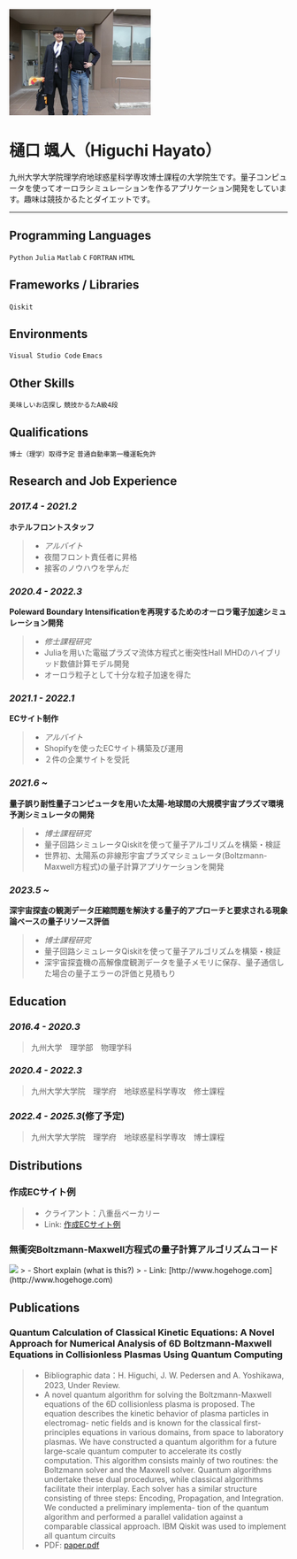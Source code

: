 <img id="thumbnail" src="./resources/IMG_2032_Original.JPG" width="256px" />

# 樋口 颯人（Higuchi Hayato）
九州大学大学院理学府地球惑星科学専攻博士課程の大学院生です。量子コンピュータを使ってオーロラシミュレーションを作るアプリケーション開発をしています。趣味は競技かるたとダイエットです。

***

## Programming Languages
`Python` `Julia` `Matlab` `C` `FORTRAN` `HTML`

## Frameworks / Libraries
`Qiskit`

## Environments
`Visual Studio Code` `Emacs`

## Other Skills
`美味しいお店探し` `競技かるたA級4段`

## Qualifications
`博士（理学）取得予定` `普通自動車第一種運転免許`

## Research and Job Experience
### *2017.4 - 2021.2*
**ホテルフロントスタッフ**
> - *アルバイト*
> - 夜間フロント責任者に昇格
> - 接客のノウハウを学んだ

### *2020.4 - 2022.3*
**Poleward Boundary Intensificationを再現するためのオーロラ電子加速シミュレーション開発**
> - *修士課程研究*
> - Juliaを用いた電磁プラズマ流体方程式と衝突性Hall MHDのハイブリッド数値計算モデル開発
> - オーロラ粒子として十分な粒子加速を得た

### *2021.1 - 2022.1*
**ECサイト制作**
> - *アルバイト*
> - Shopifyを使ったECサイト構築及び運用
> - ２件の企業サイトを受託

### *2021.6 ~*
**量子誤り耐性量子コンピュータを用いた太陽-地球間の大規模宇宙プラズマ環境予測シミュレータの開発**
> - *博士課程研究*
> - 量子回路シミュレータQiskitを使って量子アルゴリズムを構築・検証
> - 世界初、太陽系の非線形宇宙プラズマシミュレータ(Boltzmann-Maxwell方程式)の量子計算アプリケーションを開発

### *2023.5 ~* 
**深宇宙探査の観測データ圧縮問題を解決する量子的アプローチと要求される現象論ベースの量子リソース評価**
> - *博士課程研究*
> - 量子回路シミュレータQiskitを使って量子アルゴリズムを構築・検証
> - 深宇宙探査機の高解像度観測データを量子メモリに保存、量子通信した場合の量子エラーの評価と見積もり

## Education
### *2016.4 - 2020.3*
> 九州大学　理学部　物理学科
### *2020.4 - 2022.3*
> 九州大学大学院　理学府　地球惑星科学専攻　修士課程
### *2022.4 - 2025.3*(修了予定)
> 九州大学大学院　理学府　地球惑星科学専攻　博士課程

## Distributions
### 作成ECサイト例
> - クライアント：八重岳ベーカリー
> - Link: [作成ECサイト例](https://yaedake.com)

### 無衝突Boltzmann-Maxwell方程式の量子計算アルゴリズムコード
<img src="./resources/template/application.png" width="64px">
> - Short explain (what is this?)
> - Link: [http://www.hogehoge.com](http://www.hogehoge.com)

## Publications
### Quantum Calculation of Classical Kinetic Equations: A Novel Approach for Numerical Analysis of 6D Boltzmann-Maxwell Equations in Collisionless Plasmas Using Quantum Computing
> - Bibliographic data：H. Higuchi, J. W. Pedersen and A. Yoshikawa, 2023, Under Review.
> - A novel quantum algorithm for solving the Boltzmann-Maxwell equations of the 6D collisionless plasma is proposed. The equation describes the kinetic behavior of plasma particles in electromag- netic fields and is known for the classical first-principles equations in various domains, from space to laboratory plasmas. We have constructed a quantum algorithm for a future large-scale quantum computer to accelerate its costly computation. This algorithm consists mainly of two routines: the Boltzmann solver and the Maxwell solver. Quantum algorithms undertake these dual procedures, while classical algorithms facilitate their interplay. Each solver has a similar structure consisting of three steps: Encoding, Propagation, and Integration. We conducted a preliminary implementa- tion of the quantum algorithm and performed a parallel validation against a comparable classical approach. IBM Qiskit was used to implement all quantum circuits
> - PDF: [paper.pdf](https://arxiv.org/pdf/2306.05967.pdf)
